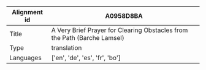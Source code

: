 |Alignment id | A0958D8BA
| --- | --- 
|Title | A Very Brief Prayer for Clearing Obstacles from the Path (Barche Lamsel) 
|Type | translation
|Languages | ['en', 'de', 'es', 'fr', 'bo']
